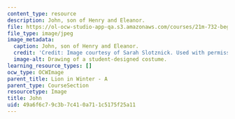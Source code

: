 ```yaml
---
content_type: resource
description: John, son of Henry and Eleanor.
file: https://ol-ocw-studio-app-qa.s3.amazonaws.com/courses/21m-732-beginning-costume-design-and-construction-fall-2008/49a6f6c79c3b7c410a711c5175f25a11_john.jpg
file_type: image/jpeg
image_metadata:
  caption: John, son of Henry and Eleanor.
  credit: 'Credit: Image courtesy of Sarah Slotznick. Used with permission.'
  image-alt: Drawing of a student-designed costume.
learning_resource_types: []
ocw_type: OCWImage
parent_title: Lion in Winter - A
parent_type: CourseSection
resourcetype: Image
title: John
uid: 49a6f6c7-9c3b-7c41-0a71-1c5175f25a11
---
```

